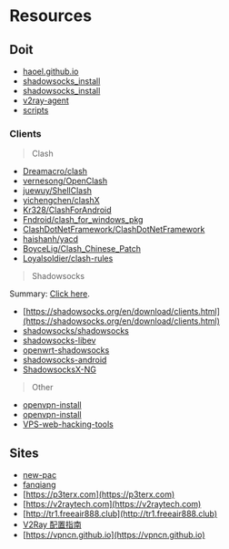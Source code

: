 # Resources

## Doit

- [haoel.github.io](https://github.com/haoel/haoel.github.io)
- [shadowsocks_install](https://github.com/teddysun/shadowsocks_install)
- [shadowsocks_install](https://github.com/iMeiji/shadowsocks_install)
- [v2ray-agent](https://github.com/mack-a/v2ray-agent)
- [scripts](https://github.com/hijkpw/scripts)


### Clients

> Clash

- [Dreamacro/clash](https://github.com/Dreamacro/clash)
- [vernesong/OpenClash](https://github.com/vernesong/OpenClash)
- [juewuy/ShellClash](https://github.com/juewuy/ShellClash)
- [yichengchen/clashX](https://github.com/yichengchen/clashX)
- [Kr328/ClashForAndroid](https://github.com/Kr328/ClashForAndroid)
- [Fndroid/clash_for_windows_pkg](https://github.com/Fndroid/clash_for_windows_pkg)
- [ClashDotNetFramework/ClashDotNetFramework](https://github.com/ClashDotNetFramework/ClashDotNetFramework)
- [haishanh/yacd](https://github.com/haishanh/yacd)
- [BoyceLig/Clash_Chinese_Patch](https://github.com/BoyceLig/Clash_Chinese_Patch)
- [Loyalsoldier/clash-rules](https://github.com/Loyalsoldier/clash-rules)


> Shadowsocks

Summary: [Click here](https://www.mediafire.com/folder/sfqz8bmodqdx5/shadowsocks相关客户端#myfiles).

- [https://shadowsocks.org/en/download/clients.html](https://shadowsocks.org/en/download/clients.html)
- [shadowsocks/shadowsocks](https://github.com/shadowsocks/shadowsocks)
- [shadowsocks-libev](https://github.com/shadowsocks/shadowsocks-libev)
- [openwrt-shadowsocks](https://github.com/shadowsocks/openwrt-shadowsocks)
- [shadowsocks-android](https://github.com/shadowsocks/shadowsocks-android)
- [ShadowsocksX-NG](https://github.com/shadowsocks/ShadowsocksX-NG)

> Other

- [openvpn-install](https://github.com/angristan/openvpn-install)
- [openvpn-install](https://github.com/Nyr/openvpn-install)
- [VPS-web-hacking-tools](https://github.com/supr4s/VPS-web-hacking-tools)

## Sites

- [new-pac](https://github.com/Alvin9999/new-pac)
- [fanqiang](https://github.com/bannedbook/fanqiang)
- [https://p3terx.com](https://p3terx.com)
- [https://v2raytech.com](https://v2raytech.com)
- [http://tr1.freeair888.club](http://tr1.freeair888.club)
- [V2Ray 配置指南](https://guide.v2fly.org)
- [https://vpncn.github.io](https://vpncn.github.io)
